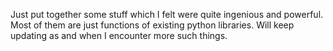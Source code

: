 Just put together some stuff which I felt were quite ingenious and powerful. Most of them are just functions of existing python libraries. Will keep updating as and when I encounter more such things.
